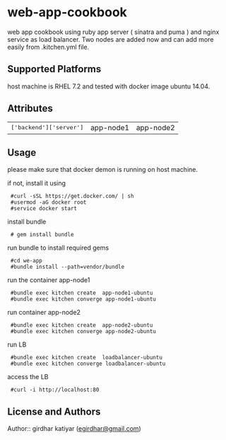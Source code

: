 # web-app-cookbook

web app cookbook using ruby app server ( sinatra and puma ) and nginx service as load balancer. Two nodes are added now and can add more easily from .kitchen.yml file. 

## Supported Platforms

 host machine is RHEL 7.2  and tested with  docker image ubuntu 14.04.

## Attributes

<table>

  <tr>
    <td><tt>['backend']['server']</tt></td>
    <td>app-node1</td>
        <td>app-node2</td>
   </tr>
</table>

## Usage
 please make sure that docker demon is running on host machine. 
 
  if not, install it using 
```
 #curl -sSL https://get.docker.com/ | sh
 #usermod -aG docker root
 #service docker start

``` 
 install bundle
```
 # gem install bundle
```` 
 run bundle to install required gems
```
 #cd we-app 
 #bundle install --path=vendor/bundle
```
 run the container app-node1
```
 #bundle exec kitchen create  app-node1-ubuntu
 #bundle exec kitchen converge app-node1-ubuntu
```

 
 run container app-node2
```
 #bundle exec kitchen create  app-node2-ubuntu
 #bundle exec kitchen converge app-node2-ubuntu
```
 run  LB
```
 #bundle exec kitchen create  loadbalancer-ubuntu
 #bundle exec kitchen converge loadbalancer-ubuntu
 ```
 access the LB 
```
 #curl -i http://localhost:80
```


 

## License and Authors

Author:: girdhar katiyar (<egirdhar@gmail.com>)




